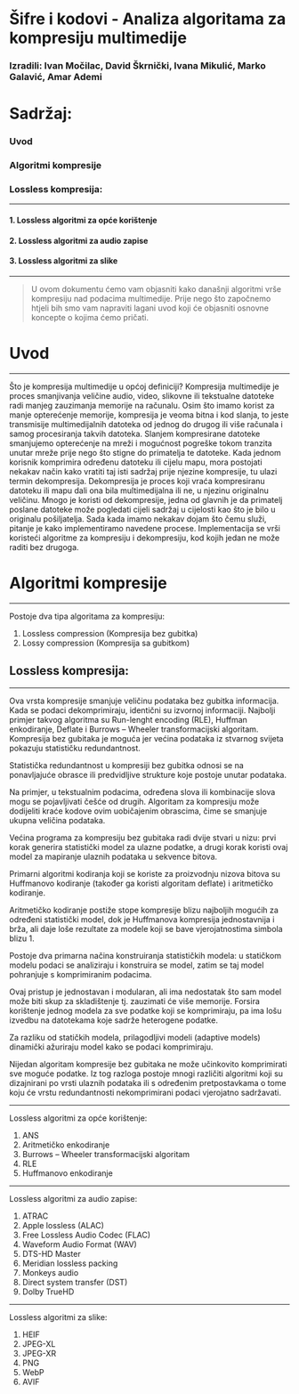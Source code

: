 # Šifre i kodovi - Analiza algoritama za kompresiju multimedije
### Izradili: Ivan Močilac, David Škrnički, Ivana Mikulić, Marko Galavić, Amar Ademi

# Sadržaj:

### Uvod
### Algoritmi kompresije
### Lossless kompresija:
---
#### 1. Lossless algoritmi za opće korištenje
#### 2. Lossless algoritmi za audio zapise
#### 3. Lossless algoritmi za slike


---


> U ovom dokumentu ćemo vam objasniti kako današnji algoritmi vrše kompresiju nad podacima multimedije. Prije nego što započnemo htjeli bih smo vam napraviti lagani uvod koji će objasniti osnovne koncepte o kojima ćemo pričati.

# Uvod
---
Što je kompresija multimedije u općoj definiciji? Kompresija multimedije je proces smanjivanja veličine audio, video, slikovne ili tekstualne datoteke radi manjeg zauzimanja memorije na računalu.
Osim što imamo korist za manje opterećenje memorije, kompresija je veoma bitna i kod slanja, to jeste transmisije multimedijalnih datoteka od jednog do drugog ili više računala i samog procesiranja takvih datoteka.
Slanjem kompresirane datoteke smanjujemo opterećenje na mreži i mogućnost pogreške tokom tranzita unutar mreže prije nego što stigne do primatelja te datoteke.
Kada jednom korisnik komprimira određenu datoteku ili cijelu mapu, mora postojati nekakav način kako vratiti taj isti sadržaj prije njezine kompresije, tu ulazi termin dekompresija.
Dekompresija je proces koji vraća kompresiranu datoteku ili mapu dali ona bila multimedijalna ili ne, u njezinu originalnu veličinu.
Mnogo je koristi od dekompresije, jedna od glavnih je da primatelj poslane datoteke može pogledati cijeli sadržaj u cijelosti kao što je bilo u originalu pošiljatelja.
Sada kada imamo nekakav dojam što čemu služi, pitanje je kako implementiramo navedene procese. Implementacija se vrši koristeći algoritme za kompresiju i dekompresiju, kod kojih jedan ne može raditi bez drugoga.

# Algoritmi kompresije
---
Postoje dva tipa algoritama za kompresiju:
1. Lossless compression (Kompresija bez gubitka)
2. Lossy compression (Kompresija sa gubitkom)

## Lossless kompresija:
---
Ova vrsta kompresije smanjuje veličinu podataka bez gubitka informacija. Kada se podaci dekomprimiraju, identični su izvornoj informaciji. Najbolji primjer takvog algoritma su Run-lenght encoding (RLE), Huffman enkodiranje, Deflate i Burrows – Wheeler transformacijski algoritam.
Kompresija bez gubitaka je moguća jer većina podataka iz stvarnog svijeta pokazuju statističku redundantnost.

Statistička redundantnost u kompresiji bez gubitka odnosi se na ponavljajuće obrasce ili predvidljive strukture koje postoje unutar podataka.

Na primjer, u tekstualnim podacima, određena slova ili kombinacije slova mogu se pojavljivati češće od drugih. Algoritam za kompresiju može dodijeliti kraće kodove ovim uobičajenim obrascima, čime se smanjuje ukupna veličina podataka.

Većina programa za kompresiju bez gubitaka radi dvije stvari u nizu: prvi korak generira statistički model za ulazne podatke, a drugi korak koristi ovaj model za mapiranje ulaznih podataka u sekvence bitova.

Primarni algoritmi kodiranja koji se koriste za proizvodnju nizova bitova su Huffmanovo kodiranje (također ga koristi algoritam deflate) i aritmetičko kodiranje.

Aritmetičko kodiranje postiže stope kompresije blizu najboljih mogućih za određeni statistički model, dok je Huffmanova kompresija jednostavnija i brža, ali daje loše rezultate za modele koji se bave vjerojatnostima simbola blizu 1.

Postoje dva primarna načina konstruiranja statističkih modela: u statičkom modelu podaci se analiziraju i konstruira se model, zatim se taj model pohranjuje s komprimiranim podacima.

Ovaj pristup je jednostavan i modularan, ali ima nedostatak što sam model može biti skup za skladištenje tj. zauzimati će više memorije. Forsira korištenje jednog modela za sve podatke koji se komprimiraju, pa ima lošu izvedbu na datotekama koje sadrže heterogene podatke.

Za razliku od statičkih modela, prilagodljivi modeli (adaptive models) dinamički ažuriraju model kako se podaci komprimiraju.

Nijedan algoritam kompresije bez gubitaka ne može učinkovito komprimirati sve moguće podatke. Iz tog razloga postoje mnogi različiti algoritmi koji su dizajnirani po vrsti ulaznih podataka ili s određenim pretpostavkama o tome koju će vrstu redundantnosti nekomprimirani podaci vjerojatno sadržavati.

---
Lossless algoritmi za opće korištenje:
1.	ANS
2.	Aritmetičko enkodiranje
3.	Burrows – Wheeler transformacijski algoritam
4.	RLE
5.	Huffmanovo enkodiranje

---

Lossless algoritmi za audio zapise:
1.	ATRAC
2.	Apple lossless (ALAC)
3.	Free Lossless Audio Codec (FLAC)
4.	Waveform Audio Format (WAV)
5.	DTS-HD Master
6.	Meridian lossless packing
7.	Monkeys audio
8.	Direct system transfer (DST)
9.	Dolby TrueHD

---

Lossless algoritmi za slike:
1.	HEIF
2.	JPEG-XL
3.	JPEG-XR
4.	PNG
5.	WebP
6.	AVIF

